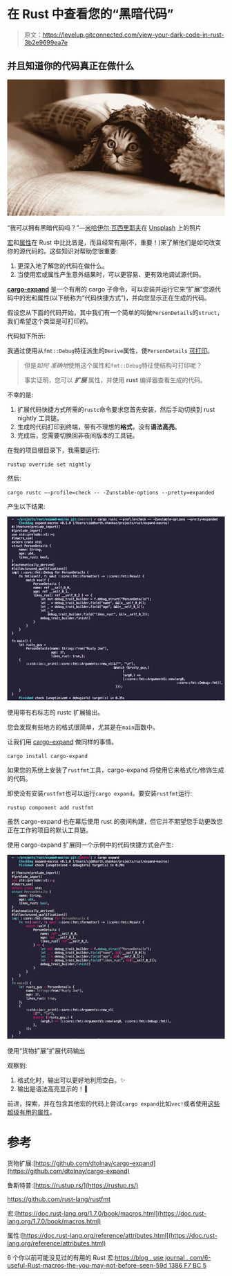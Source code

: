 # 在 Rust 中查看您的“黑暗代码”

> 原文：<https://levelup.gitconnected.com/view-your-dark-code-in-rust-3b2e9699ea7e>

## 并且知道你的代码真正在做什么

![](img/ec8c116982c587729819fce96e1cb77e.png)

“我可以拥有黑暗代码吗？”—[米哈伊尔·瓦西里耶夫](https://unsplash.com/@miklevasilyev?utm_source=unsplash&utm_medium=referral&utm_content=creditCopyText)在 [Unsplash](https://unsplash.com/s/photos/hide?utm_source=unsplash&utm_medium=referral&utm_content=creditCopyText) 上的照片

[宏](https://doc.rust-lang.org/1.7.0/book/macros.html)和[属性](https://doc.rust-lang.org/reference/attributes.html)在 Rust 中比比皆是，而且经常有用(不，重要！)来了解他们是如何改变你的源代码的。这些知识对帮助您很重要:

1.  更深入地了解您的代码在做什么。
2.  当使用宏或属性产生意外结果时，可以更容易、更有效地调试源代码。

[**cargo-expand**](https://github.com/dtolnay/cargo-expand) 是一个有用的 cargo 子命令，可以安装并运行它来“扩展”您源代码中的宏和属性(以下统称为“代码快捷方式”)，并向您显示正在生成的代码。

假设您从下面的代码开始，其中我们有一个简单的叫做`PersonDetails`的`struct`，我们希望这个类型是可打印的。

代码如下所示:

我通过使用从`fmt::Debug`特征派生的`Derive`属性，使`PersonDetails` [可打印](https://doc.rust-lang.org/rust-by-example/hello/print/print_debug.html)。

> 但是*如何* *准确地*使用这个属性和`fmt::Debug`特征使结构可打印呢？
> 
> 事实证明，您可以 ***扩展*** 属性，并使用 **rust** 编译器查看生成的代码。

不幸的是:

1.  扩展代码快捷方式所需的`rustc`命令要求您首先安装，然后手动切换到 rust nightly 工具链。
2.  生成的代码打印到终端，带有不理想的**格式**，没有**语法高亮**。
3.  完成后，您需要切换回非夜间版本的工具链。

在我的项目根目录下，我需要运行:

`rustup override set nightly`

然后:

`cargo rustc —-profile=check -- -Zunstable-options --pretty=expanded`

产生以下结果:

![](img/f0f92cda034fe85b28ab2520f9d615c9.png)

使用带有右标志的 rustc 扩展输出。

您会发现有些地方的格式很简单，尤其是在`main`函数中。

让我们用 [cargo-expand](https://github.com/dtolnay/cargo-expand) 做同样的事情。

`cargo install cargo-expand`

如果您的系统上安装了`rustfmt`工具，cargo-expand 将使用它来格式化/修饰生成的代码。

即使没有安装`rustfmt`也可以运行`cargo expand`。要安装`rustfmt`运行:

`rustup component add rustfmt`

虽然 cargo-expand 也在幕后使用 rust 的夜间构建，但它并不期望您手动更改您正在工作的项目的默认工具链。

使用 cargo-expand 扩展同一个示例中的代码快捷方式会产生:

![](img/97ac44da6d3b0343699e4e32b70a5688.png)

使用“货物扩展”扩展代码输出

观察到:

1.  格式化时，输出可以更好地利用空白。✨
2.  输出是语法高亮显示的！🎉

前进，探索，并在包含其他宏的代码上尝试`cargo expand`比如`vec!`或者使用[这些超级有用的属性](https://blog.usejournal.com/6-useful-rust-macros-that-you-might-not-have-seen-before-59d1386f7bc5)。

# 参考

货物扩展:[https://github.com/dtolnay/cargo-expand](https://github.com/dtolnay/cargo-expand)

鲁斯特普:[https://rustup.rs/](https://rustup.rs/)

https://github.com/rust-lang/rustfmt

宏:[https://doc.rust-lang.org/1.7.0/book/macros.html](https://doc.rust-lang.org/1.7.0/book/macros.html)

属性:[https://doc.rust-lang.org/reference/attributes.html](https://doc.rust-lang.org/reference/attributes.html)

6 个你以前可能没见过的有用的 Rust 宏:[https://blog . use journal . com/6-useful-Rust-macros-the-you-may-not-before-seen-59d 1386 F7 BC 5](https://blog.usejournal.com/6-useful-rust-macros-that-you-might-not-have-seen-before-59d1386f7bc5)